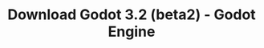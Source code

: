 ---
# Generated by /tools/generators/src/download_archive_generator !!! do not edit by hand !!!
title: 'Download Godot 3.2 (beta2) - Godot Engine'
type: 'download/archive'
name: '3.2'
flavor: 'beta2'
release_date: '2019-11-22T03:00:00-00:00'
release_notes: 'article/dev-snapshot-godot-3-2-beta-2/'
primaryPlatforms:
  - 'android.apk'
  - 'macos.universal'
  - 'windows.64'
  - 'linux_server.headless.64'
  - 'web'
  - 'templates'
links:
  android.apk:
    name: 'android.apk'
    title: 'Android'
    caption: 'APK Universal (ARM64 + ARMv7 + x86_64 + x86)'
    tags:
      - 'APK download'
      - 'ARM64/v7'
      - 'x86 (64 & 32 bit)'
    hosts:
      github_builds:
        regular: 'https://github.com/godotengine/godot-builds/releases/download/3.2-beta2/Godot_v3.2-beta2_android_editor.apk'
        mono: '#'
      github:
        regular: 'https://github.com/godotengine/godot/releases/download/3.2-beta2/Godot_v3.2-beta2_android_editor.apk'
        mono: '#'
  macos.universal:
    name: 'macos.universal'
    title: 'macOS'
    caption: 'Universal (x86_64 + Silício da Apple)'
    tags:
      - 'Intel/Apple Silicon'
      - '64 bit'
    hosts:
      github_builds:
        regular: 'https://github.com/godotengine/godot-builds/releases/download/3.2-beta2/Godot_v3.2-beta2_osx.universal.zip'
        mono: 'https://github.com/godotengine/godot-builds/releases/download/3.2-beta2/Godot_v3.2-beta2_mono_osx.universal.zip'
      github:
        regular: 'https://github.com/godotengine/godot/releases/download/3.2-beta2/Godot_v3.2-beta2_osx.universal.zip'
        mono: 'https://github.com/godotengine/godot/releases/download/3.2-beta2/Godot_v3.2-beta2_mono_osx.universal.zip'
  windows.64:
    name: 'windows.64'
    title: 'Windows'
    caption: 'Padrão (x86_64)'
    tags:
      - '64 bit'
    hosts:
      github_builds:
        regular: 'https://github.com/godotengine/godot-builds/releases/download/3.2-beta2/Godot_v3.2-beta2_win64.exe.zip'
        mono: 'https://github.com/godotengine/godot-builds/releases/download/3.2-beta2/Godot_v3.2-beta2_mono_win64.zip'
      github:
        regular: 'https://github.com/godotengine/godot/releases/download/3.2-beta2/Godot_v3.2-beta2_win64.exe.zip'
        mono: 'https://github.com/godotengine/godot/releases/download/3.2-beta2/Godot_v3.2-beta2_mono_win64.zip'
  linux_server.headless.64:
    name: 'linux_server.headless.64'
    title: 'Linux Server'
    caption: 'Headless (x86_64)'
    tags:
      - '64 bit'
      - 'Headless'
    hosts:
      github_builds:
        regular: 'https://github.com/godotengine/godot-builds/releases/download/3.2-beta2/Godot_v3.2-beta2_linux_headless.64.zip'
        mono: 'https://github.com/godotengine/godot-builds/releases/download/3.2-beta2/Godot_v3.2-beta2_mono_linux_headless_64.zip'
      github:
        regular: 'https://github.com/godotengine/godot/releases/download/3.2-beta2/Godot_v3.2-beta2_linux_headless.64.zip'
        mono: 'https://github.com/godotengine/godot/releases/download/3.2-beta2/Godot_v3.2-beta2_mono_linux_headless_64.zip'
  web:
    name: 'web'
    title: 'Editor Web'
    caption: ''
    tags:
      - 'Self-hosted'
      - 'Cross-platform'
    hosts:
      github_builds:
        regular: 'https://github.com/godotengine/godot-builds/releases/download/3.2-beta2/Godot_v3.2-beta2_web_editor.zip'
        mono: '#'
      github:
        regular: 'https://github.com/godotengine/godot/releases/download/3.2-beta2/Godot_v3.2-beta2_web_editor.zip'
        mono: '#'
  linux.64:
    name: 'linux.64'
    title: 'Linux'
    caption: 'Padrão (x86_64)'
    tags:
      - '64 bit'
    hosts:
      github_builds:
        regular: 'https://github.com/godotengine/godot-builds/releases/download/3.2-beta2/Godot_v3.2-beta2_x11.64.zip'
        mono: 'https://github.com/godotengine/godot-builds/releases/download/3.2-beta2/Godot_v3.2-beta2_mono_x11_64.zip'
      github:
        regular: 'https://github.com/godotengine/godot/releases/download/3.2-beta2/Godot_v3.2-beta2_x11.64.zip'
        mono: 'https://github.com/godotengine/godot/releases/download/3.2-beta2/Godot_v3.2-beta2_mono_x11_64.zip'
  linux.32:
    name: 'linux.32'
    title: 'Linux'
    caption: 'Padrão (x86)'
    tags:
      - '32 bit'
    hosts:
      github_builds:
        regular: 'https://github.com/godotengine/godot-builds/releases/download/3.2-beta2/Godot_v3.2-beta2_x11.32.zip'
        mono: 'https://github.com/godotengine/godot-builds/releases/download/3.2-beta2/Godot_v3.2-beta2_mono_x11_32.zip'
      github:
        regular: 'https://github.com/godotengine/godot/releases/download/3.2-beta2/Godot_v3.2-beta2_x11.32.zip'
        mono: 'https://github.com/godotengine/godot/releases/download/3.2-beta2/Godot_v3.2-beta2_mono_x11_32.zip'
  windows.32:
    name: 'windows.32'
    title: 'Windows'
    caption: 'Padrão (x86)'
    tags:
      - '32 bit'
    hosts:
      github_builds:
        regular: 'https://github.com/godotengine/godot-builds/releases/download/3.2-beta2/Godot_v3.2-beta2_win32.exe.zip'
        mono: 'https://github.com/godotengine/godot-builds/releases/download/3.2-beta2/Godot_v3.2-beta2_mono_win32.zip'
      github:
        regular: 'https://github.com/godotengine/godot/releases/download/3.2-beta2/Godot_v3.2-beta2_win32.exe.zip'
        mono: 'https://github.com/godotengine/godot/releases/download/3.2-beta2/Godot_v3.2-beta2_mono_win32.zip'
  linux_server.64:
    name: 'linux_server.64'
    title: 'Servidor Linux'
    caption: 'Padrão (x86_64)'
    tags:
      - '64 bit'
    hosts:
      github_builds:
        regular: 'https://github.com/godotengine/godot-builds/releases/download/3.2-beta2/Godot_v3.2-beta2_linux_server.64.zip'
        mono: 'https://github.com/godotengine/godot-builds/releases/download/3.2-beta2/Godot_v3.2-beta2_mono_linux_server_64.zip'
      github:
        regular: 'https://github.com/godotengine/godot/releases/download/3.2-beta2/Godot_v3.2-beta2_linux_server.64.zip'
        mono: 'https://github.com/godotengine/godot/releases/download/3.2-beta2/Godot_v3.2-beta2_mono_linux_server_64.zip'
  aar_library:
    name: 'aar_library'
    title: 'Biblioteca de AAR'
    caption: ''
    tags:
      - 'Android plugins'
      - 'Java'
      - 'Kotlin'
    hosts:
      github_builds:
        regular: 'https://github.com/godotengine/godot-builds/releases/download/3.2-beta2/godot-lib.3.2.beta2.release.aar'
        mono: 'https://github.com/godotengine/godot-builds/releases/download/3.2-beta2/godot-lib.3.2.beta2.mono.release.aar'
      github:
        regular: 'https://github.com/godotengine/godot/releases/download/3.2-beta2/godot-lib.3.2.beta2.release.aar'
        mono: 'https://github.com/godotengine/godot/releases/download/3.2-beta2/godot-lib.3.2.beta2.mono.release.aar'
  templates:
    name: 'templates'
    title: 'Modelos de exportação'
    caption: ''
    tags:
      - 'Utilizado para exportar os seus jogos para todas as plataformas suportadas'
    hosts:
      github_builds:
        regular: 'https://github.com/godotengine/godot-builds/releases/download/3.2-beta2/Godot_v3.2-beta2_export_templates.tpz'
        mono: 'https://github.com/godotengine/godot-builds/releases/download/3.2-beta2/Godot_v3.2-beta2_mono_export_templates.tpz'
      github:
        regular: 'https://github.com/godotengine/godot/releases/download/3.2-beta2/Godot_v3.2-beta2_export_templates.tpz'
        mono: 'https://github.com/godotengine/godot/releases/download/3.2-beta2/Godot_v3.2-beta2_mono_export_templates.tpz'
---